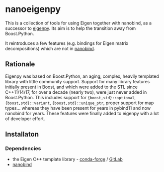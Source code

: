 # nanoeigenpy

This is a collection of tools for using Eigen together with nanobind, as a successor to [eigenpy](https://github.com/stack-of-tasks/eigenpy). Its aim is to help the transition away from Boost.Python.

It reintroduces a few features (e.g. bindings for Eigen matrix decompositions) which are not in [nanobind](https://github.com/wjakob/nanobind).

## Rationale

Eigenpy was based on Boost.Python, an aging, complex, heavily templated library with little community support.
Support for many library features initially present in Boost, and which were added to the STL since C++11/14/17, for over a decade (nearly two), were just never added in Boost.Python. This includes support for `{boost,std}::optional`, `{boost,std}::variant`, `{boost,std}::unique_ptr`, proper support for map types... whereas they have been present for years in pybind11 and now nanobind for years.
These features were finally added to eigenpy with a lot of developer effort.

## Installaton

### Dependencies

- the Eigen C++ template library - [conda-forge](https://anaconda.org/conda-forge/eigen) / [GitLab](https://gitlab.com/libeigen/eigen/)
- [nanobind](https://github.com/wjakob/nanobind)
